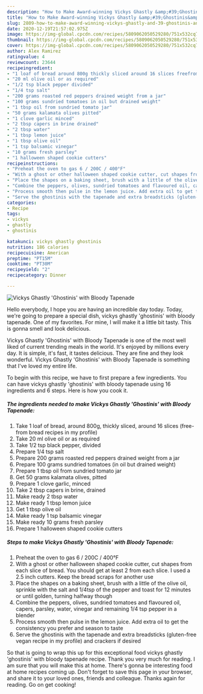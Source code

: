 ```yaml
---
description: "How to Make Award-winning Vickys Ghastly &amp;#39;Ghostinis&amp;#39; with Bloody Tapenade"
title: "How to Make Award-winning Vickys Ghastly &amp;#39;Ghostinis&amp;#39; with Bloody Tapenade"
slug: 2809-how-to-make-award-winning-vickys-ghastly-and-39-ghostinis-and-39-with-bloody-tapenade
date: 2020-12-19T21:57:02.975Z
image: https://img-global.cpcdn.com/recipes/5809062050529280/751x532cq70/vickys-ghastly-ghostinis-with-bloody-tapenade-recipe-main-photo.jpg
thumbnail: https://img-global.cpcdn.com/recipes/5809062050529280/751x532cq70/vickys-ghastly-ghostinis-with-bloody-tapenade-recipe-main-photo.jpg
cover: https://img-global.cpcdn.com/recipes/5809062050529280/751x532cq70/vickys-ghastly-ghostinis-with-bloody-tapenade-recipe-main-photo.jpg
author: Alex Ramirez
ratingvalue: 4
reviewcount: 23644
recipeingredient:
- "1 loaf of bread around 800g thickly sliced around 16 slices freefrom bread recipes in my profile"
- "20 ml olive oil or as required"
- "1/2 tsp black pepper divided"
- "1/4 tsp salt"
- "200 grams roasted red peppers drained weight from a jar"
- "100 grams sundried tomatoes in oil but drained weight"
- "1 tbsp oil from sundried tomato jar"
- "50 grams kalamata olives pitted"
- "1 clove garlic minced"
- "2 tbsp capers in brine drained"
- "2 tbsp water"
- "1 tbsp lemon juice"
- "1 tbsp olive oil"
- "1 tsp balsamic vinegar"
- "10 grams fresh parsley"
- "1 halloween shaped cookie cutters"
recipeinstructions:
- "Preheat the oven to gas 6 / 200C / 400°F"
- "With a ghost or other halloween shaped cookie cutter, cut shapes from each slice of bread. You should get at least 2 from each slice. I used a 2.5 inch cutters. Keep the bread scraps for another use"
- "Place the shapes on a baking sheet, brush with a little of the olive oil, sprinkle with the salt and 1/4tsp of the pepper and toast for 12 minutes or until golden, turning halfway though"
- "Combine the peppers, olives, sundried tomatoes and flavoured oil, capers, parsley, water, vinegar and remaining 1/4 tsp pepper in a blender"
- "Process smooth then pulse in the lemon juice. Add extra oil to get the consistency you prefer and season to taste"
- "Serve the ghostinis with the tapenade and extra breadsticks (gluten-free vegan recipe in my profile) and crackers if desired"
categories:
- Recipe
tags:
- vickys
- ghastly
- ghostinis

katakunci: vickys ghastly ghostinis 
nutrition: 186 calories
recipecuisine: American
preptime: "PT15M"
cooktime: "PT30M"
recipeyield: "2"
recipecategory: Dinner

---
```



![Vickys Ghastly &#39;Ghostinis&#39; with Bloody Tapenade](https://img-global.cpcdn.com/recipes/5809062050529280/751x532cq70/vickys-ghastly-ghostinis-with-bloody-tapenade-recipe-main-photo.jpg)

Hello everybody, I hope you are having an incredible day today. Today, we're going to prepare a special dish, vickys ghastly &#39;ghostinis&#39; with bloody tapenade. One of my favorites. For mine, I will make it a little bit tasty. This is gonna smell and look delicious.



Vickys Ghastly &#39;Ghostinis&#39; with Bloody Tapenade is one of the most well liked of current trending meals in the world. It's enjoyed by millions every day. It is simple, it's fast, it tastes delicious. They are fine and they look wonderful. Vickys Ghastly &#39;Ghostinis&#39; with Bloody Tapenade is something that I've loved my entire life.


To begin with this recipe, we have to first prepare a few ingredients. You can have vickys ghastly &#39;ghostinis&#39; with bloody tapenade using 16 ingredients and 6 steps. Here is how you cook it.

<!--inarticleads1-->

##### The ingredients needed to make Vickys Ghastly &#39;Ghostinis&#39; with Bloody Tapenade:

1. Take 1 loaf of bread, around 800g, thickly sliced, around 16 slices (free-from bread recipes in my profile)
1. Take 20 ml olive oil or as required
1. Take 1/2 tsp black pepper, divided
1. Prepare 1/4 tsp salt
1. Prepare 200 grams roasted red peppers drained weight from a jar
1. Prepare 100 grams sundried tomatoes (in oil but drained weight)
1. Prepare 1 tbsp oil from sundried tomato jar
1. Get 50 grams kalamata olives, pitted
1. Prepare 1 clove garlic, minced
1. Take 2 tbsp capers in brine, drained
1. Make ready 2 tbsp water
1. Make ready 1 tbsp lemon juice
1. Get 1 tbsp olive oil
1. Make ready 1 tsp balsamic vinegar
1. Make ready 10 grams fresh parsley
1. Prepare 1 halloween shaped cookie cutters




<!--inarticleads2-->

##### Steps to make Vickys Ghastly &#39;Ghostinis&#39; with Bloody Tapenade:

1. Preheat the oven to gas 6 / 200C / 400°F
1. With a ghost or other halloween shaped cookie cutter, cut shapes from each slice of bread. You should get at least 2 from each slice. I used a 2.5 inch cutters. Keep the bread scraps for another use
1. Place the shapes on a baking sheet, brush with a little of the olive oil, sprinkle with the salt and 1/4tsp of the pepper and toast for 12 minutes or until golden, turning halfway though
1. Combine the peppers, olives, sundried tomatoes and flavoured oil, capers, parsley, water, vinegar and remaining 1/4 tsp pepper in a blender
1. Process smooth then pulse in the lemon juice. Add extra oil to get the consistency you prefer and season to taste
1. Serve the ghostinis with the tapenade and extra breadsticks (gluten-free vegan recipe in my profile) and crackers if desired




So that is going to wrap this up for this exceptional food vickys ghastly &#39;ghostinis&#39; with bloody tapenade recipe. Thank you very much for reading. I am sure that you will make this at home. There's gonna be interesting food at home recipes coming up. Don't forget to save this page in your browser, and share it to your loved ones, friends and colleague. Thanks again for reading. Go on get cooking!
